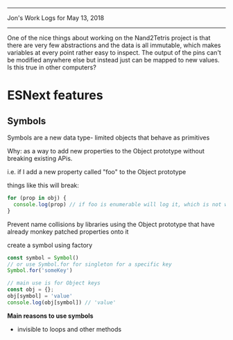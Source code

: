 *****************************************************************

Jon's Work Logs for May 13, 2018

*****************************************************************

One of the nice things about working on the Nand2Tetris project is that there are very few abstractions and the data is all immutable, which makes variables at every point rather easy to inspect.  The output of the pins can't be modified anywhere else but instead just can be mapped to new values.  Is this true in other computers?

# ESNext features

## Symbols

Symbols are a new data type- limited objects that behave as primitives

Why: as a way to add new properties to the Object prototype without breaking existing APis.

i.e. if I add a new property called "foo" to the Object prototype

things like this will break:
```js
for (prop in obj) {
  console.log(prop) // if foo is enumerable will log it, which is not what we want
}
```

Prevent name collisions by libraries using the Object prototype that have already monkey patched properties onto it

create a symbol using factory
```js
const symbol = Symbol()
// or use Symbol.for for singleton for a specific key
Symbol.for('someKey')

// main use is for Object keys
const obj = {};
obj[symbol] = 'value'
console.log(obj[symbol]) // 'value'
```

**Main reasons to use symbols**
* invisible to loops and other methods